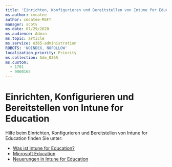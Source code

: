```yaml
---
title: 'Einrichten, Konfigurieren und Bereitstellen von Intune for Education'
ms.author: cmcatee
author: cmcatee-MSFT
manager: scotv
ms.date: 07/29/2020
ms.audience: Admin
ms.topic: article
ms.service: o365-administration
ROBOTS: 'NOINDEX, NOFOLLOW'
localization_priority: Priority
ms.collection: Adm_O365
ms.custom:
  - 1701
  - 9000165
---
```


# <a name="how-to-set-up-configure-and-deploy-intune-for-education"></a>Einrichten, Konfigurieren und Bereitstellen von Intune for Education

Hilfe beim Einrichten, Konfigurieren und Bereitstellen von Intune for Education finden Sie unter:

- [Was ist Intune for Education?](https://docs.microsoft.com/intune-education/what-is-intune-for-education)
- [Microsoft Education](https://www.microsoft.com/education/intune/default.aspx)
- [Neuerungen in Intune for Education](https://docs.microsoft.com/intune-education/whats-new-in-edu)